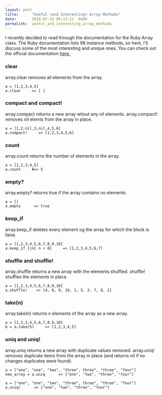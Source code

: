 ```yaml
---
layout: post
title:      "Useful (and Interesting) Array Methods"
date:       2018-07-25 09:23:21 -0400
permalink:  useful_and_interesting_array_methods
---
```



I recently decided to read through the documentation for the Ruby Array class. The Ruby documentation lists 98 instance methods, so here, I'll discuss some of the most interesting and unique ones. You can check out the official documentation [here.](https://docs.ruby-lang.org/en/2.0.0/Array.html)

### clear
array.clear removes all elements from the array.
```
a = [1,2,3,4,5]
a.clear     => [ ]
```
### compact and compact!
array.compact returns a new array witout any *nil* elements. array.compact! removes *nil* elemts from the array in place.
```
a = [1,2,nil,3,nil,4,5,6]
a.compact!     => [1,2,3,4,5,6]
```
### count
array.count returns the number of elements in the array.
```
a = [1,2,3,4,5]
a.count     #=> 5
```
### empty?
array.empty? returns true if the array contains no elements.
```
a = []
a.empty      => true
```
### keep_if
array.keep_if deletes every element og the array for which the block is false.
```
a = [1,2,3,4,5,6,7,8,9,10]
a.keep_if {|n| n < 8}     => [1,2,3,4,5,6,7]
```
### shuffle and shuffle!
array.shuffle returns a new array with the elements shuffled. shuffle! shuffles the elements in place.
```
a = [1,2,3,4,5,6,7,8,9,10]
a.shuffle!    => [4, 6, 9, 10, 1, 5, 3, 7, 8, 2]
```
### take(n)
array.take(n) returns *n* elements of the array as a new array.
```
a = [1,2,3,4,5,6,7,8,9,10]
b = a.take(5)     => [1,2,3,4,5]
```
### uniq and uniq! 
array.uniq returns a new array with duplicate values removed. array.uniq! removes duplicate items from the array in place (and returns nil if no changes duplicates were found).
```
a = ["one", "one", "two", "three", three", "three", "four"]
new_array = a.uniq      => ["one", "two", "three", "four"]

a = ["one", "one", "two", "three", three", "three", "four"]
a.uniq!      => ["one", "two", "three", "four"]
```


